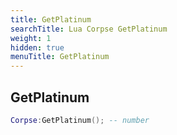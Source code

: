 ```yaml
---
title: GetPlatinum
searchTitle: Lua Corpse GetPlatinum
weight: 1
hidden: true
menuTitle: GetPlatinum
---
```

## GetPlatinum
```lua
Corpse:GetPlatinum(); -- number
```